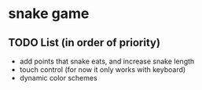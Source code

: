 # snake game

## TODO List (in order of priority)
- add points that snake eats, and increase snake length
- touch control (for now it only works with keyboard)
- dynamic color schemes